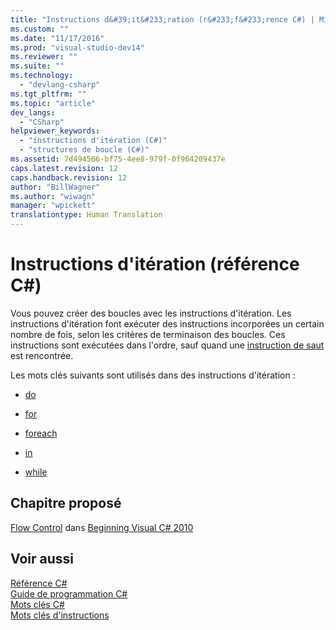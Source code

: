 ```yaml
---
title: "Instructions d&#39;it&#233;ration (r&#233;f&#233;rence C#) | Microsoft Docs"
ms.custom: ""
ms.date: "11/17/2016"
ms.prod: "visual-studio-dev14"
ms.reviewer: ""
ms.suite: ""
ms.technology: 
  - "devlang-csharp"
ms.tgt_pltfrm: ""
ms.topic: "article"
dev_langs: 
  - "CSharp"
helpviewer_keywords: 
  - "instructions d'itération (C#)"
  - "structures de boucle (C#)"
ms.assetid: 7d494566-bf75-4ee8-979f-0f964209437e
caps.latest.revision: 12
caps.handback.revision: 12
author: "BillWagner"
ms.author: "wiwagn"
manager: "wpickett"
translationtype: Human Translation
---
```

# Instructions d&#39;it&#233;ration (r&#233;f&#233;rence C#)
Vous pouvez créer des boucles avec les instructions d'itération.  Les instructions d'itération font exécuter des instructions incorporées un certain nombre de fois, selon les critères de terminaison des boucles.  Ces instructions sont exécutées dans l'ordre, sauf quand une [instruction de saut](../../../csharp/language-reference/keywords/jump-statements.md) est rencontrée.  
  
 Les mots clés suivants sont utilisés dans des instructions d'itération :  
  
-   [do](../../../csharp/language-reference/keywords/do.md)  
  
-   [for](../../../csharp/language-reference/keywords/for.md)  
  
-   [foreach](../../../csharp/language-reference/keywords/foreach-in.md)  
  
-   [in](../../../csharp/language-reference/keywords/foreach-in.md)  
  
-   [while](../../../csharp/language-reference/keywords/while.md)  
  
## Chapitre proposé  
 [Flow Control](http://go.microsoft.com/fwlink/?LinkId=221229) dans [Beginning Visual C\# 2010](http://go.microsoft.com/fwlink/?LinkId=221214)  
  
## Voir aussi  
 [Référence C\#](../../../csharp/language-reference/index.md)   
 [Guide de programmation C\#](../../../csharp/programming-guide/index.md)   
 [Mots clés C\#](../../../csharp/language-reference/keywords/index.md)   
 [Mots clés d'instructions](../../../csharp/language-reference/keywords/statement-keywords.md)